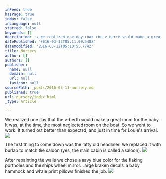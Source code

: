 ```yaml
---
inFeed: true
hasPage: true
inNav: false
inLanguage: null
starred: false
keywords: []
description: "\_We realized one day that the v-berth would make a great room for the baby. \_It was, at the time, the most neglected room on the boat. \_So we went to work. \_It turned out better than expected, and just in time for Louie's arrival."
datePublished: '2016-03-12T05:11:09.548Z'
dateModified: '2016-03-12T05:10:55.774Z'
title: Nursery
author: []
authors: []
publisher:
  name: null
  domain: null
  url: null
  favicon: null
sourcePath: _posts/2016-03-11-nursery.md
published: true
url: nursery/index.html
_type: Article

---
```

We realized one day that the v-berth would make a great room for the baby.  It was, at the time, the most neglected room on the boat.  So we went to work.  It turned out better than expected, and just in time for Louie's arrival.
![](https://the-grid-user-content.s3-us-west-2.amazonaws.com/287428b4-cdad-44c8-8b88-747f79afa69f.jpg)

The first thing to come down was the ratty old headliner.  We replaced it with burlap to match the saloon (yes, the main cabin is called a saloon).
![](https://the-grid-user-content.s3-us-west-2.amazonaws.com/727cb6b6-033a-4b87-86e5-3511094fc7e2.jpg)

After repainting the walls we chose a navy blue color for the flaking portholes and the ships wheel mirror.  Large kraken decals, a baby hammock and whale print pillows finished the job.
![](https://the-grid-user-content.s3-us-west-2.amazonaws.com/d2069a68-43f2-49df-9372-43e63c872aba.jpg)